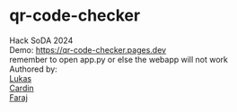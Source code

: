 # qr-code-checker
Hack SoDA 2024 <br />
Demo: https://qr-code-checker.pages.dev <br />
remember to open app.py or else the webapp will not work <br />
Authored by: <br />
[Lukas](https://github.com/lukaschiu) <br /> 
[Cardin](https://github.com/cachng) <br />
[Faraj](https://github.com/Farajjj)
